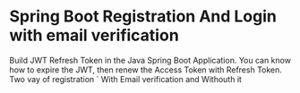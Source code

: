# Spring Boot Registration And Login with email verification

Build JWT Refresh Token in the Java Spring Boot Application. You can know how to expire the JWT, then renew the Access Token with Refresh Token.
Two vay of registration ` With Email verification and Withouth it 

